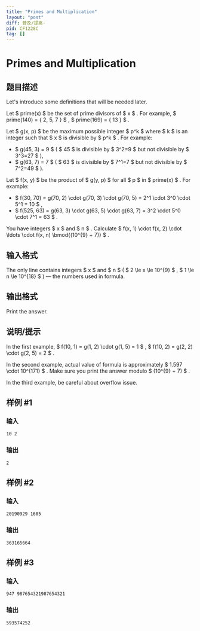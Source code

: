 ```yaml
---
title: "Primes and Multiplication"
layout: "post"
diff: 普及/提高-
pid: CF1228C
tag: []
---
```


# Primes and Multiplication

## 题目描述

Let's introduce some definitions that will be needed later.

Let $ prime(x) $ be the set of prime divisors of $ x $ . For example, $ prime(140) = \{ 2, 5, 7 \} $ , $ prime(169) = \{ 13 \} $ .

Let $ g(x, p) $ be the maximum possible integer $ p^k $ where $ k $ is an integer such that $ x $ is divisible by $ p^k $ . For example:

- $ g(45, 3) = 9 $ ( $ 45 $ is divisible by $ 3^2=9 $ but not divisible by $ 3^3=27 $ ),
- $ g(63, 7) = 7 $ ( $ 63 $ is divisible by $ 7^1=7 $ but not divisible by $ 7^2=49 $ ).

Let $ f(x, y) $ be the product of $ g(y, p) $ for all $ p $ in $ prime(x) $ . For example:

- $ f(30, 70) = g(70, 2) \cdot g(70, 3) \cdot g(70, 5) = 2^1 \cdot 3^0 \cdot 5^1 = 10 $ ,
- $ f(525, 63) = g(63, 3) \cdot g(63, 5) \cdot g(63, 7) = 3^2 \cdot 5^0 \cdot 7^1 = 63 $ .

You have integers $ x $ and $ n $ . Calculate $ f(x, 1) \cdot f(x, 2) \cdot \ldots \cdot f(x, n) \bmod{(10^{9} + 7)} $ .

## 输入格式

The only line contains integers $ x $ and $ n $ ( $ 2 \le x \le 10^{9} $ , $ 1 \le n \le 10^{18} $ ) — the numbers used in formula.

## 输出格式

Print the answer.

## 说明/提示

In the first example, $ f(10, 1) = g(1, 2) \cdot g(1, 5) = 1 $ , $ f(10, 2) = g(2, 2) \cdot g(2, 5) = 2 $ .

In the second example, actual value of formula is approximately $ 1.597 \cdot 10^{171} $ . Make sure you print the answer modulo $ (10^{9} + 7) $ .

In the third example, be careful about overflow issue.

## 样例 #1

### 输入

```
10 2

```

### 输出

```
2

```

## 样例 #2

### 输入

```
20190929 1605

```

### 输出

```
363165664

```

## 样例 #3

### 输入

```
947 987654321987654321

```

### 输出

```
593574252

```

